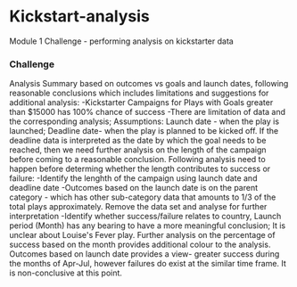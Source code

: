 # Kickstart-analysis
Module 1 Challenge - performing analysis on kickstarter data
### Challenge

Analysis Summary based on outcomes vs goals and launch dates, following reasonable conclusions which includes limitations and suggestions for additional analysis:
-Kickstarter Campaigns for Plays with Goals greater than $15000 has 100% chance of success
-There are limitation of data and the corresponding analysis;  Assumptions:  Launch date - when the play is launched; Deadline date- when the play is planned to be kicked off. If the deadline data is interpreted as the date by which the goal needs to be reached, then we need further analysis on the length of the campaign before coming to a reasonable conclusion.  Following analysis need to happen before determing whether the length contributes to success or failure:
-Identify the lenghth of the campaign using launch date and deadline date
-Outcomes based on the launch date is on the parent category - which has other sub-category data that amounts to 1/3 of the total plays approximately. Remove the data set and analyse for further interpretation
-Identify whether success/failure relates to country, Launch period (Month) has any bearing to have a more meaningful conclusion;  It is unclear about Louise's Fever play.  Further analysis on the percentage of success based on the month provides additional colour to the analysis.  Outcomes based on launch date provides a view- greater success during the months of Apr-Jul, however failures do exist at the similar time frame.  It is non-conclusive at this point.
